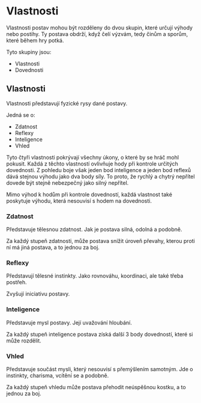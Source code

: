 # Vlastnosti
Vlastnosti postav mohou být rozděleny do dvou skupin, které určují výhody nebo postihy. Ty postava obdrží, když čelí výzvám, tedy činům a sporům,  které během hry potká.

Tyto skupiny jsou:

+ Vlastnosti
+ Dovednosti

## Vlastnosti
Vlastnosti představují fyzické rysy dané postavy.

Jedná se o:

+ Zdatnost
+ Reflexy
+ Inteligence
+ Vhled

Tyto čtyři vlastnosti pokrývají všechny úkony, o které by se hráč mohl pokusit. Každá z těchto vlastností ovlivňuje hody při kontrole určitých dovednosti. Z pohledu boje však jeden bod inteligence a jeden bod reflexů dává stejnou výhodu jako dva body síly. To proto, že rychlý a chytrý nepřítel dovede být stejně nebezpečný jako silný nepřítel.

Mimo výhod k hodům při kontrole dovedností, každá vlastnost také poskytuje výhodu, která nesouvisí s hodem na dovednosti.

### Zdatnost
Představuje tělesnou zdatnost. Jak je postava silná, odolná a podobně.

Za každý stupeň zdatnosti, může postava snížit úroveň převahy, kterou proti ní má jiná postava, a to jednou za boj.

### Reflexy
Představují tělesné instinkty. Jako rovnováhu, koordinaci, ale také třeba postřeh.

Zvyšují iniciativu postavy.

### Inteligence
Představuje mysl postavy. Její uvažování hloubání.

Za každý stupeň inteligence postava získá další 3 body dovedností, které si může rozdělit.

### Vhled
Představuje součást mysli, který nesouvisí s přemýšlením samotným. Jde o instinkty, charisma, vcítění se a podobně.

Za každý stupeň vhledu může postava přehodit neúspěšnou kostku, a to jednou za boj.
